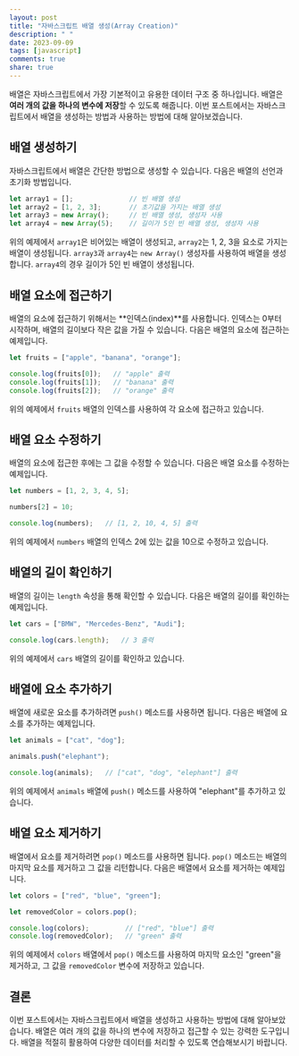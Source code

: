 ```yaml
---
layout: post
title: "자바스크립트 배열 생성(Array Creation)"
description: " "
date: 2023-09-09
tags: [javascript]
comments: true
share: true
---
```


배열은 자바스크립트에서 가장 기본적이고 유용한 데이터 구조 중 하나입니다. 배열은 **여러 개의 값을 하나의 변수에 저장**할 수 있도록 해줍니다. 이번 포스트에서는 자바스크립트에서 배열을 생성하는 방법과 사용하는 방법에 대해 알아보겠습니다.

## 배열 생성하기

자바스크립트에서 배열은 간단한 방법으로 생성할 수 있습니다. 다음은 배열의 선언과 초기화 방법입니다.

```javascript
let array1 = [];              // 빈 배열 생성
let array2 = [1, 2, 3];       // 초기값을 가지는 배열 생성
let array3 = new Array();     // 빈 배열 생성, 생성자 사용
let array4 = new Array(5);    // 길이가 5인 빈 배열 생성, 생성자 사용
```

위의 예제에서 `array1`은 비어있는 배열이 생성되고, `array2`는 1, 2, 3을 요소로 가지는 배열이 생성됩니다. `array3`과 `array4`는 `new Array()` 생성자를 사용하여 배열을 생성합니다. `array4`의 경우 길이가 5인 빈 배열이 생성됩니다.

## 배열 요소에 접근하기

배열의 요소에 접근하기 위해서는 **인덱스(index)**를 사용합니다. 인덱스는 0부터 시작하며, 배열의 길이보다 작은 값을 가질 수 있습니다. 다음은 배열의 요소에 접근하는 예제입니다.

```javascript
let fruits = ["apple", "banana", "orange"];

console.log(fruits[0]);   // "apple" 출력
console.log(fruits[1]);   // "banana" 출력
console.log(fruits[2]);   // "orange" 출력
```

위의 예제에서 `fruits` 배열의 인덱스를 사용하여 각 요소에 접근하고 있습니다.

## 배열 요소 수정하기

배열의 요소에 접근한 후에는 그 값을 수정할 수 있습니다. 다음은 배열 요소를 수정하는 예제입니다.

```javascript
let numbers = [1, 2, 3, 4, 5];

numbers[2] = 10;

console.log(numbers);   // [1, 2, 10, 4, 5] 출력
```

위의 예제에서 `numbers` 배열의 인덱스 2에 있는 값을 10으로 수정하고 있습니다.

## 배열의 길이 확인하기

배열의 길이는 `length` 속성을 통해 확인할 수 있습니다. 다음은 배열의 길이를 확인하는 예제입니다.

```javascript
let cars = ["BMW", "Mercedes-Benz", "Audi"];

console.log(cars.length);   // 3 출력
```

위의 예제에서 `cars` 배열의 길이를 확인하고 있습니다.

## 배열에 요소 추가하기

배열에 새로운 요소를 추가하려면 `push()` 메소드를 사용하면 됩니다. 다음은 배열에 요소를 추가하는 예제입니다.

```javascript
let animals = ["cat", "dog"];

animals.push("elephant");

console.log(animals);   // ["cat", "dog", "elephant"] 출력
```

위의 예제에서 `animals` 배열에 `push()` 메소드를 사용하여 "elephant"를 추가하고 있습니다.

## 배열 요소 제거하기

배열에서 요소를 제거하려면 `pop()` 메소드를 사용하면 됩니다. `pop()` 메소드는 배열의 마지막 요소를 제거하고 그 값을 리턴합니다. 다음은 배열에서 요소를 제거하는 예제입니다.

```javascript
let colors = ["red", "blue", "green"];

let removedColor = colors.pop();

console.log(colors);         // ["red", "blue"] 출력
console.log(removedColor);   // "green" 출력
```

위의 예제에서 `colors` 배열에서 `pop()` 메소드를 사용하여 마지막 요소인 "green"을 제거하고, 그 값을 `removedColor` 변수에 저장하고 있습니다.

## 결론

이번 포스트에서는 자바스크립트에서 배열을 생성하고 사용하는 방법에 대해 알아보았습니다. 배열은 여러 개의 값을 하나의 변수에 저장하고 접근할 수 있는 강력한 도구입니다. 배열을 적절히 활용하여 다양한 데이터를 처리할 수 있도록 연습해보시기 바랍니다.